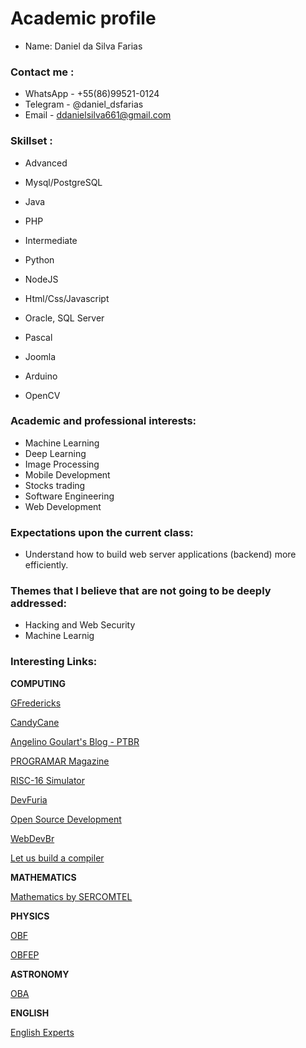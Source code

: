 # Academic profile

* Name: Daniel da Silva Farias

### Contact me :

* WhatsApp - +55(86)99521-0124
* Telegram - @daniel_dsfarias
* Email - ddanielsilva661@gmail.com

### Skillset :

* Advanced 

* Mysql/PostgreSQL
* Java
* PHP

* Intermediate

* Python
* NodeJS
* Html/Css/Javascript
* Oracle, SQL Server
* Pascal
* Joomla
* Arduino
* OpenCV

### Academic and professional interests:

* Machine Learning
* Deep Learning
* Image Processing
* Mobile Development
* Stocks trading
* Software Engineering
* Web Development

### Expectations upon the current class:

* Understand how to build web server applications (backend) more efficiently.

### Themes that I believe that are not going to be deeply addressed:

* Hacking and Web Security
* Machine Learnig

### Interesting Links:

**COMPUTING**

[GFredericks](http://www.gfredericks.com/)

[CandyCane](http://en.blog.candycane.jp)

[Angelino Goulart's Blog - PTBR](http://angelitomg.com/blog/)

[PROGRAMAR Magazine](http://www.revista-programar.info/)

[RISC-16 Simulator](http://risc16simulator.appspot.com/)

[DevFuria](http://www.devfuria.com.br/)

[Open Source Development](http://desenvolvimentoaberto.org/)

[WebDevBr](https://www.webdevbr.com.br/)

[Let us build a compiler](http://compiladores.osdevbrasil.net/)

**MATHEMATICS**

[Mathematics by SERCOMTEL](http://pessoal.sercomtel.com.br/matematica/index.html)

**PHYSICS**

[OBF](http://www.sbfisica.org.br/v1/olimpiada/2017/)

[OBFEP](http://webcache.googleusercontent.com/search?q=cache:http://obfep.org.br/&gws_rd=cr&dcr=0&ei=_bgOWqHXGoGVwgTemrr4AQ)

**ASTRONOMY**

[OBA](http://www.oba.org.br/site/)

**ENGLISH**

[English Experts](https://www.englishexperts.com.br/)
